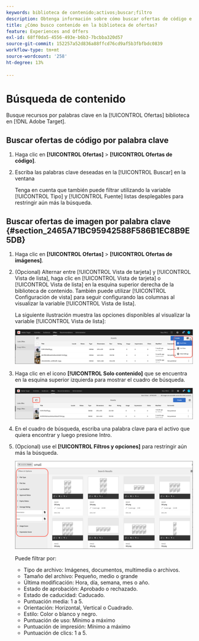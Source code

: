 ```yaml
---
keywords: biblioteca de contenido;activos;buscar;filtro
description: Obtenga información sobre cómo buscar ofertas de código e imagen en el Adobe [!DNL Target] Biblioteca de ofertas.
title: ¿Cómo busco contenido en la biblioteca de ofertas?
feature: Experiences and Offers
exl-id: 68ff0da5-4556-493e-b6b3-7bcbba320d57
source-git-commit: 152257a52d836a88ffcd76cd9af5b3fbfbdc0839
workflow-type: tm+mt
source-wordcount: '258'
ht-degree: 13%

---
```


# Búsqueda de contenido

Busque recursos por palabras clave en la [!UICONTROL Ofertas] biblioteca en [!DNL Adobe Target].

## Buscar ofertas de código por palabra clave

1. Haga clic en **[!UICONTROL Ofertas]** > **[!UICONTROL Ofertas de código]**.
1. Escriba las palabras clave deseadas en la [!UICONTROL Buscar] en la ventana

   Tenga en cuenta que también puede filtrar utilizando la variable [!UICONTROL Tipo] y [!UICONTROL Fuente] listas desplegables para restringir aún más la búsqueda.

## Buscar ofertas de imagen por palabra clave {#section_2465A71BC95942588F586B1EC8B9E5DB}

1. Haga clic en **[!UICONTROL Ofertas]** > **[!UICONTROL Ofertas de imágenes]**.

1. (Opcional) Alternar entre [!UICONTROL Vista de tarjeta] y [!UICONTROL Vista de lista], haga clic en [!UICONTROL Vista de tarjeta] o [!UICONTROL Vista de lista] en la esquina superior derecha de la biblioteca de contenido. También puede utilizar [!UICONTROL Configuración de vista] para seguir configurando las columnas al visualizar la variable [!UICONTROL Vista de lista].

   La siguiente ilustración muestra las opciones disponibles al visualizar la variable [!UICONTROL Vista de lista]:

   ![Opciones de vista de lista](/help/main/c-experiences/c-manage-content/assets/view-settings-options.png)

1. Haga clic en el icono **[!UICONTROL Solo contenido]** que se encuentra en la esquina superior izquierda para mostrar el cuadro de búsqueda.

   ![Opción Solo contenido](/help/main/c-experiences/c-manage-content/assets/content-only.png)

1. En el cuadro de búsqueda, escriba una palabra clave para el activo que quiera encontrar y luego presione Intro.

1. (Opcional) use el **[!UICONTROL Filtros y opciones]** para restringir aún más la búsqueda.

   ![Panel Filtro y opciones](/help/main/c-experiences/c-manage-content/assets/filter-and-options.png)

   Puede filtrar por:

   * Tipo de archivo: Imágenes, documentos, multimedia o archivos.
   * Tamaño del archivo: Pequeño, medio o grande
   * Última modificación: Hora, día, semana, mes o año.
   * Estado de aprobación: Aprobado o rechazado.
   * Estado de caducidad: Caducado.
   * Puntuación media: 1 a 5.
   * Orientación: Horizontal, Vertical o Cuadrado.
   * Estilo: Color o blanco y negro.
   * Puntuación de uso: Mínimo a máximo
   * Puntuación de impresión: Mínimo a máximo
   * Puntuación de clics: 1 a 5.
